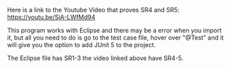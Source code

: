 Here is a link to the Youtube Video that proves SR4 and SR5: https://youtu.be/SjA-LWfMd94

This program works with Eclipse and there may be a error when you import it, but all you need to do is go to the test case file, hover over "@Test" and it will give you the option to add JUnit 5 to the project.

The Eclipse file has SR1-3 the video linked above have SR4-5.
